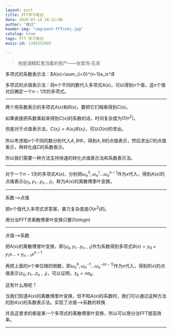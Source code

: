 ```yaml
---
layout: post
title: FFT学习笔记
data: 2020-07-18 18:22:00
author: "故过"
header-img: "img/post-FFTxxbj.jpg"
catalog: true
tags: FFT 学习笔记
music-id: 1345353903

---
```


> 他是酒精缸里泡着的孩尸——张爱玲·花凋

多项式的系数表示法：$A(x)=\sum_{i=0}^{n-1}a_ix^i$

多项式的点值表示法：将n个不同的数代入多项式$A(x)$，可以得到$n$个值，这$n$个值对应确定一个$n-1$次的多项式。

-------------

两个用系数表示的多项式$A(x)$和$B(x)$，要把它们相乘得到$C(x)$。

如果直接把系数乘起来得到$C(x)$的系数的话，时间复杂度为$O(n^2)$。

但是对于点值表示法，$C(x_i)=A(x_i)B(x_i)$，可以$O(n)$的求出。

所以考虑取$n$个不同的数分别代入$A,B$中，得到$A,B$的点值表示，然后求出$C$的点值表示，再转化成$C$的系数表示。

所以我们需要一种方法支持快速的转化点值表示法和系数表示法。

----------

对于一个$n-1$次的多项式$A(x)$，分别把$\omega_n^0,\omega_n^1...\omega_n^{n-1}$作为$x$代入，得到$A(x)$的点值表示$(y_0,y_1...y_{n-1})$，称为$A(x)$的离散傅里叶变换。

---------------

系数-->点值

把n个值代入多项式求答案，暴力复杂度是$O(n^2)$的。

用分治FFT求离散傅里叶变换只要$O(n logn)$

--------------------------------

点值-->系数

把A(x)的离散傅里叶变换，即$(y_0,y_1...y_{n-1})$作为系数得到多项式$B(x)=y_0+y_1x...+y_{n-1}x^{n-1}$

再把上面的n个单位根的倒数，即$\omega_n^{0},\omega_n^{-1}...\omega_n^{-(n-1)}$作为x代入，得到$B(x)$的点值表示$(z_0,z_1...z_{n-1})$，可以证明，$z_k=na_k$;

这有什么用呢？

当我们知道$A(x)$的离散傅里叶变换，但不知$A(x)$的系数时，我们可以通过这种方法的到$A(x)$的系数表示法。实现了点值-->系数的转换.

并且这里求的都是某一个多项式的离散傅里叶变换，所以可以用分治FFT提高效率。

-----------------

